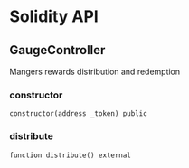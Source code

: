 # Solidity API

## GaugeController

Mangers rewards distribution and redemption

### constructor

```solidity
constructor(address _token) public
```

### distribute

```solidity
function distribute() external
```

